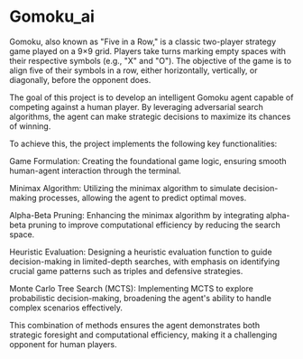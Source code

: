 # Gomoku_ai
Gomoku, also known as "Five in a Row," is a classic two-player strategy game played on a 9×9 grid. Players take turns marking empty spaces with their respective symbols (e.g., "X" and "O"). The objective of the game is to align five of their symbols in a row, either horizontally, vertically, or diagonally, before the opponent does.

The goal of this project is to develop an intelligent Gomoku agent capable of competing against a human player. By leveraging adversarial search algorithms, the agent can make strategic decisions to maximize its chances of winning.

To achieve this, the project implements the following key functionalities:

Game Formulation: Creating the foundational game logic, ensuring smooth human-agent interaction through the terminal.

Minimax Algorithm: Utilizing the minimax algorithm to simulate decision-making processes, allowing the agent to predict optimal moves.

Alpha-Beta Pruning: Enhancing the minimax algorithm by integrating alpha-beta pruning to improve computational efficiency by reducing the search space.

Heuristic Evaluation: Designing a heuristic evaluation function to guide decision-making in limited-depth searches, with emphasis on identifying crucial game patterns such as triples and defensive strategies.

Monte Carlo Tree Search (MCTS): Implementing MCTS to explore probabilistic decision-making, broadening the agent's ability to handle complex scenarios effectively.

This combination of methods ensures the agent demonstrates both strategic foresight and computational efficiency, making it a challenging opponent for human players.

